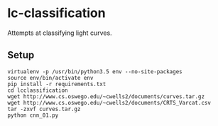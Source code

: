 # lc-classification
Attempts at classifying light curves.

## Setup
```
virtualenv -p /usr/bin/python3.5 env --no-site-packages
source env/bin/activate env
pip install -r requirements.txt
cd lcclassification
wget http://www.cs.oswego.edu/~cwells2/documents/curves.tar.gz
wget http://www.cs.oswego.edu/~cwells2/documents/CRTS_Varcat.csv
tar -zxvf curves.tar.gz
python cnn_01.py
```
